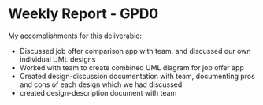 # Weekly Report - GPD0

My accomplishments for this deliverable:
 * Discussed job offer comparison app with team, and discussed our own individual UML designs
 * Worked with team to create combined UML diagram for job offer app
 * Created design-discussion documentation with team, documenting pros and cons of each design which we had discussed
 * created design-description document with team

